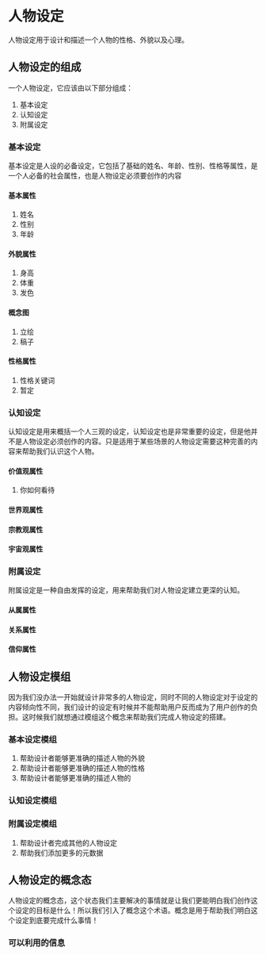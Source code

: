 # 人物设定

人物设定用于设计和描述一个人物的性格、外貌以及心理。

## 人物设定的组成

一个人物设定，它应该由以下部分组成：

1. 基本设定
2. 认知设定
3. 附属设定

### 基本设定

基本设定是人设的必备设定，它包括了基础的姓名、年龄、性别、性格等属性，是一个人必备的社会属性，也是人物设定必须要创作的内容

#### 基本属性

1. 姓名
2. 性别
3. 年龄

#### 外貌属性

1. 身高
2. 体重
3. 发色

#### 概念图

1. 立绘
2. 稿子

#### 性格属性

1. 性格关键词
2. 暂定

### 认知设定

认知设定是用来概括一个人三观的设定，认知设定也是非常重要的设定，但是他并不是人物设定必须创作的内容。只是适用于某些场景的人物设定需要这种完善的内容来帮助我们认识这个人物。

#### 价值观属性

1. 你如何看待

#### 世界观属性

#### 宗教观属性

#### 宇宙观属性

### 附属设定

附属设定是一种自由发挥的设定，用来帮助我们对人物设定建立更深的认知。

#### 从属属性

#### 关系属性

#### 信仰属性

## 人物设定模组

因为我们没办法一开始就设计非常多的人物设定，同时不同的人物设定对于设定的内容倾向性不同，我们设计的设定有时候并不能帮助用户反而成为了用户创作的负担。这时候我们就想通过模组这个概念来帮助我们完成人物设定的搭建。

### 基本设定模组

1. 帮助设计者能够更准确的描述人物的外貌
2. 帮助设计者能够更准确的描述人物的性格
3. 帮助设计者能够更准确的描述人物的

### 认知设定模组

### 附属设定模组

1. 帮助设计者完成其他的人物设定
2. 帮助我们添加更多的元数据

## 人物设定的概念态

人物设定的概念态，这个状态我们主要解决的事情就是让我们更能明白我们创作这个设定的目标是什么！所以我们引入了概念这个术语。概念是用于帮助我们明白这个设定到底要完成什么事情！

### 可以利用的信息

